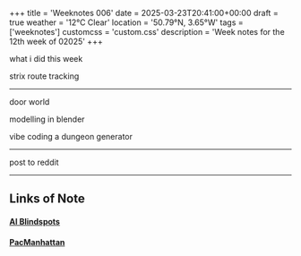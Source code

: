 +++
title = 'Weeknotes 006'
date = 2025-03-23T20:41:00+00:00
draft = true
weather = '12°C Clear'
location = '50.79°N, 3.65°W'
tags = ['weeknotes']
customcss = 'custom.css'
description = 'Week notes for the 12th week of 02025'
+++


what i did this week




strix route tracking


---

door world

modelling in blender

vibe coding a dungeon generator


---

post to reddit





---

## Links of Note

#### [AI Blindspots](https://ezyang.github.io/ai-blindspots/)



#### [PacManhattan](https://www.pacmanhattan.com/index.php)
